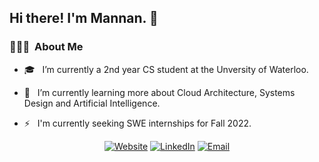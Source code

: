 
<!--
**mannan-arora/mannan-arora** is a ✨ _special_ ✨ repository because its `README.md` (this file) appears on your GitHub profile.

Here are some ideas to get you started:

- 🔭 I’m currently working on ...
- 🌱 I’m currently learning ...
- 👯 I’m looking to collaborate on ...
- 🤔 I’m looking for help with ...
- 💬 Ask me about ...
- 📫 How to reach me: ...
- 😄 Pronouns: ...
- ⚡ Fun fact: ...
-->
<!-- - 💼 &nbsp; I've previously worked as a Web Developer at Civiconnect. -->

<h2>Hi there! I'm Mannan. 👋</h2>

<h3> 👨🏻‍💻 &nbsp;About Me </h3>

- 🎓 &nbsp; I’m currently a 2nd year CS student at the Unversity of Waterloo.

- 🌱 &nbsp; I’m currently learning more about Cloud Architecture, Systems Design and Artificial Intelligence.
- ⚡ &nbsp; I'm currently seeking SWE internships for Fall 2022.




<p align="center">
<a href="https://mannan.ca/"><img alt="Website" src="https://img.shields.io/badge/Website-mannan.ca-blue?style=flat-square&logo=google-chrome"></a>
<a href="https://www.linkedin.com/in/mannan-arora/"><img alt="LinkedIn" src="https://img.shields.io/badge/LinkedIn-Mannan%20Arora-blue?style=flat-square&logo=linkedin"></a>
<a href="mailto:mannan.arora@uwaterloo.ca"><img alt="Email" src="https://img.shields.io/badge/Email-mannan.arora@uwaterloo.ca-blue?style=flat-square&logo=gmail"></a>
</p>
